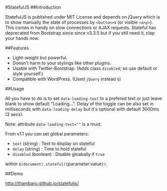 #StatefulJS
##Introduction

StatefulJS is published under MIT License and depends on jQuery which is to show manually the state of processes by `<button>`s (or visible `<any>`). This comes in handy on slow connections or AJAX requests. Stateful has deprecated from Bootstrap since since v3.3.5 but if you still need it, clap your hands now.

##Features

* Light-weight but powerful.
* Doesn't harm to your stylings like other plugins.
* Usable with Twitter-Bootstrap. (Adds class `disabled`; so use default or style yourself.)
* Compatible with WordPress. (Used `jQuery` instead `$`)

##Usage

All you have to do is to set `data-loading-text` to a prefered text or just leave blank to show default "Loading...". Delay of the toggle can be also set in milliseconds with `data-loading-delay` but it's optional with default 3000ms (3 secs).

Note: attribute `data-loading-text=""` is a must.

From v1.1 you can set global parameters:

* `text` (string) : Text to display on stateful
* `delay` (string) : Time to hold stateful
* `disabled` (boolean) : Disable gloabally if `true`

within `$(document).stateful({`parameter:value`})`.


##Demo

http://thambaru.github.io/statefuljs/
